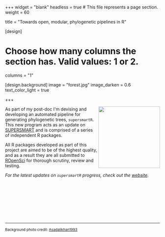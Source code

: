 +++
widget = "blank"
headless = true  # This file represents a page section.
weight = 60

title = "Towards open, modular, phylogenetic pipelines in R"

[design]
  # Choose how many columns the section has. Valid values: 1 or 2.
  columns = "1"

[design.background]
  image = "forest.jpg"
  image_darken = 0.6
  text_color_light = true

+++

<img src="img/supersmartr.png" width="200" align="right"/>

As part of my post-doc I'm devising and developing an automated pipeline for generating phylogenetic trees, `supersmartR`. This new program acts as an update on [SUPERSMART](http://www.supersmart-project.org/) and is comprised of a series of independent R packages.

All R packages developed as part of this project are aimed to be of the highest quality, and as a result they are all submitted to [ROpenSci](https://ropensci.org/) for thorough scrutiny, review and testing.

*For the latest updates on `supersmartR` progress, check out the [website](https://github.com/AntonelliLab/supersmartR).*

<br><br><br><br><br><br><br>

----

<sub>Background photo credit: [Asadalikhan1993](https://commons.wikimedia.org/wiki/File:Into_the_wild_forest.jpg)</sub>

